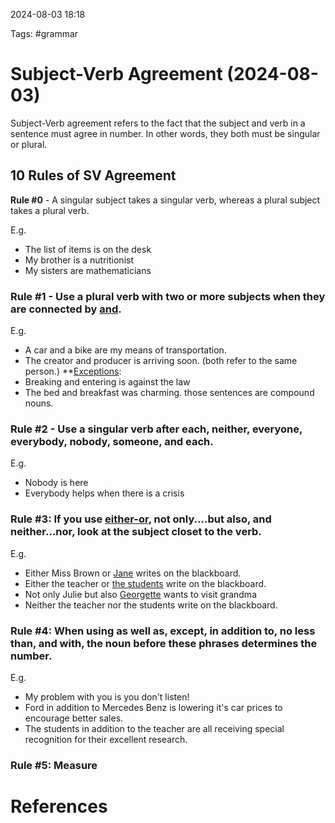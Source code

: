 2024-08-03 18:18

Tags: #grammar 

# Subject-Verb Agreement (2024-08-03)
Subject-Verb agreement refers to the fact that the subject and verb in a sentence must agree in number. In other words, they both must be singular or plural.

## 10 Rules of SV Agreement
**Rule #0** - A singular subject takes a singular verb, whereas a plural subject takes a plural verb.

E.g.
- The list of items is on the desk
- My brother is a nutritionist
- My sisters are mathematicians
### **Rule #1** - Use a plural verb with two or more subjects when they are connected by <u>and</u>. 

E.g.
- A car and a bike are my means of transportation.
- The creator and producer is arriving soon. (both refer to the same person.)
**<u>Exceptions</u>:
- Breaking and entering is against the law
- The bed and breakfast was charming.
those sentences are compound nouns.
### **Rule #2** - Use a singular verb after each, neither, everyone, everybody, nobody, someone, and each.

E.g.
- Nobody is here
- Everybody helps when there is a crisis
### **Rule #3**: If you use <u>either-or</u>, not only....but also, and neither...nor, look at the subject closet to the verb.

E.g.
- Either Miss Brown or <u>Jane</u> writes on the blackboard.
- Either the teacher or <u>the students</u> write on the blackboard.
- Not only Julie but also <u>Georgette</u> wants to visit grandma
- Neither the teacher nor the students write on the blackboard.

### **Rule #4**: When using as well as, except, in addition to, no less than, and with, the noun before these phrases determines the number.

E.g. 
- My problem with you is you don't listen!
- Ford in addition to Mercedes Benz is lowering it's car prices to encourage better sales.
- The students in addition to the teacher are all receiving special recognition for their excellent research.

### Rule #5: Measure 



# References